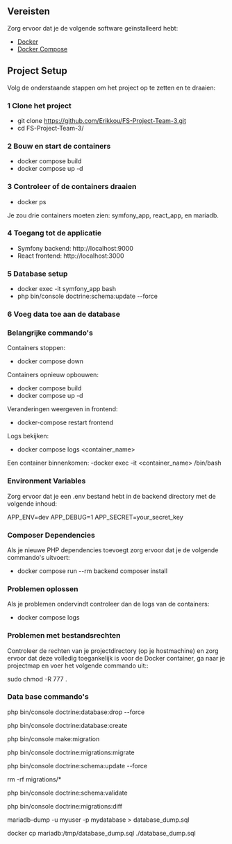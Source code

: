 ## Vereisten

Zorg ervoor dat je de volgende software geïnstalleerd hebt:

- [Docker](https://www.docker.com/get-started)
- [Docker Compose](https://docs.docker.com/compose/install/)

## Project Setup

Volg de onderstaande stappen om het project op te zetten en te draaien:

### 1 Clone het project


- git clone https://github.com/Erikkou/FS-Project-Team-3.git
- cd FS-Project-Team-3/

### 2 Bouw en start de containers

- docker compose build
- docker compose up -d

### 3 Controleer of de containers draaien

- docker ps

Je zou drie containers moeten zien: symfony_app, react_app, en mariadb.


### 4 Toegang tot de applicatie

- Symfony backend: http://localhost:9000
- React frontend: http://localhost:3000

### 5 Database setup

- docker exec -it symfony_app bash
- php bin/console doctrine:schema:update --force

### 6 Voeg data toe aan de database

### Belangrijke commando's

Containers stoppen:
- docker compose down


Containers opnieuw opbouwen:
- docker compose build
- docker compose up -d

Veranderingen weergeven in frontend:
- docker-compose restart frontend

Logs bekijken:
- docker compose logs <container_name>


Een container binnenkomen:
-docker exec -it <container_name> /bin/bash


### Environment Variables
Zorg ervoor dat je een .env bestand hebt in de backend directory met de volgende inhoud:

APP_ENV=dev
APP_DEBUG=1
APP_SECRET=your_secret_key


### Composer Dependencies
Als je nieuwe PHP dependencies toevoegt zorg ervoor dat je de volgende commando's uitvoert:
- docker compose run --rm backend composer install


### Problemen oplossen
Als je problemen ondervindt controleer dan de logs van de containers:
- docker compose logs


### Problemen met bestandsrechten

Controleer de rechten van je projectdirectory (op je hostmachine) en zorg ervoor dat deze volledig toegankelijk is voor de Docker container, ga naar je projectmap en voer het volgende commando uit::

sudo chmod -R 777 .

### Data base commando's
php bin/console doctrine:database:drop --force

php bin/console doctrine:database:create

php bin/console make:migration

php bin/console doctrine:migrations:migrate

php bin/console doctrine:schema:update --force


rm -rf migrations/*

php bin/console doctrine:schema:validate


php bin/console doctrine:migrations:diff

mariadb-dump -u myuser -p mydatabase > database_dump.sql

docker cp mariadb:/tmp/database_dump.sql ./database_dump.sql

